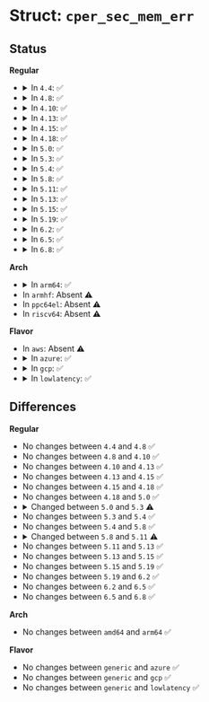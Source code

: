 # Struct: <code>cper_sec_mem_err</code>

## Status
<b>Regular</b>
<ul>
<li>
<details>
<summary>In <code>4.4</code>: ✅</summary>

```c
struct cper_sec_mem_err {
    __u64 validation_bits;
    __u64 error_status;
    __u64 physical_addr;
    __u64 physical_addr_mask;
    __u16 node;
    __u16 card;
    __u16 module;
    __u16 bank;
    __u16 device;
    __u16 row;
    __u16 column;
    __u16 bit_pos;
    __u64 requestor_id;
    __u64 responder_id;
    __u64 target_id;
    __u8 error_type;
    __u8 reserved;
    __u16 rank;
    __u16 mem_array_handle;
    __u16 mem_dev_handle;
};
```
</details>
</li>
<li>
<details>
<summary>In <code>4.8</code>: ✅</summary>

```c
struct cper_sec_mem_err {
    __u64 validation_bits;
    __u64 error_status;
    __u64 physical_addr;
    __u64 physical_addr_mask;
    __u16 node;
    __u16 card;
    __u16 module;
    __u16 bank;
    __u16 device;
    __u16 row;
    __u16 column;
    __u16 bit_pos;
    __u64 requestor_id;
    __u64 responder_id;
    __u64 target_id;
    __u8 error_type;
    __u8 reserved;
    __u16 rank;
    __u16 mem_array_handle;
    __u16 mem_dev_handle;
};
```
</details>
</li>
<li>
<details>
<summary>In <code>4.10</code>: ✅</summary>

```c
struct cper_sec_mem_err {
    __u64 validation_bits;
    __u64 error_status;
    __u64 physical_addr;
    __u64 physical_addr_mask;
    __u16 node;
    __u16 card;
    __u16 module;
    __u16 bank;
    __u16 device;
    __u16 row;
    __u16 column;
    __u16 bit_pos;
    __u64 requestor_id;
    __u64 responder_id;
    __u64 target_id;
    __u8 error_type;
    __u8 reserved;
    __u16 rank;
    __u16 mem_array_handle;
    __u16 mem_dev_handle;
};
```
</details>
</li>
<li>
<details>
<summary>In <code>4.13</code>: ✅</summary>

```c
struct cper_sec_mem_err {
    __u64 validation_bits;
    __u64 error_status;
    __u64 physical_addr;
    __u64 physical_addr_mask;
    __u16 node;
    __u16 card;
    __u16 module;
    __u16 bank;
    __u16 device;
    __u16 row;
    __u16 column;
    __u16 bit_pos;
    __u64 requestor_id;
    __u64 responder_id;
    __u64 target_id;
    __u8 error_type;
    __u8 reserved;
    __u16 rank;
    __u16 mem_array_handle;
    __u16 mem_dev_handle;
};
```
</details>
</li>
<li>
<details>
<summary>In <code>4.15</code>: ✅</summary>

```c
struct cper_sec_mem_err {
    __u64 validation_bits;
    __u64 error_status;
    __u64 physical_addr;
    __u64 physical_addr_mask;
    __u16 node;
    __u16 card;
    __u16 module;
    __u16 bank;
    __u16 device;
    __u16 row;
    __u16 column;
    __u16 bit_pos;
    __u64 requestor_id;
    __u64 responder_id;
    __u64 target_id;
    __u8 error_type;
    __u8 reserved;
    __u16 rank;
    __u16 mem_array_handle;
    __u16 mem_dev_handle;
};
```
</details>
</li>
<li>
<details>
<summary>In <code>4.18</code>: ✅</summary>

```c
struct cper_sec_mem_err {
    __u64 validation_bits;
    __u64 error_status;
    __u64 physical_addr;
    __u64 physical_addr_mask;
    __u16 node;
    __u16 card;
    __u16 module;
    __u16 bank;
    __u16 device;
    __u16 row;
    __u16 column;
    __u16 bit_pos;
    __u64 requestor_id;
    __u64 responder_id;
    __u64 target_id;
    __u8 error_type;
    __u8 reserved;
    __u16 rank;
    __u16 mem_array_handle;
    __u16 mem_dev_handle;
};
```
</details>
</li>
<li>
<details>
<summary>In <code>5.0</code>: ✅</summary>

```c
struct cper_sec_mem_err {
    __u64 validation_bits;
    __u64 error_status;
    __u64 physical_addr;
    __u64 physical_addr_mask;
    __u16 node;
    __u16 card;
    __u16 module;
    __u16 bank;
    __u16 device;
    __u16 row;
    __u16 column;
    __u16 bit_pos;
    __u64 requestor_id;
    __u64 responder_id;
    __u64 target_id;
    __u8 error_type;
    __u8 reserved;
    __u16 rank;
    __u16 mem_array_handle;
    __u16 mem_dev_handle;
};
```
</details>
</li>
<li>
<details>
<summary>In <code>5.3</code>: ✅</summary>

```c
struct cper_sec_mem_err {
    u64 validation_bits;
    u64 error_status;
    u64 physical_addr;
    u64 physical_addr_mask;
    u16 node;
    u16 card;
    u16 module;
    u16 bank;
    u16 device;
    u16 row;
    u16 column;
    u16 bit_pos;
    u64 requestor_id;
    u64 responder_id;
    u64 target_id;
    u8 error_type;
    u8 reserved;
    u16 rank;
    u16 mem_array_handle;
    u16 mem_dev_handle;
};
```
</details>
</li>
<li>
<details>
<summary>In <code>5.4</code>: ✅</summary>

```c
struct cper_sec_mem_err {
    u64 validation_bits;
    u64 error_status;
    u64 physical_addr;
    u64 physical_addr_mask;
    u16 node;
    u16 card;
    u16 module;
    u16 bank;
    u16 device;
    u16 row;
    u16 column;
    u16 bit_pos;
    u64 requestor_id;
    u64 responder_id;
    u64 target_id;
    u8 error_type;
    u8 reserved;
    u16 rank;
    u16 mem_array_handle;
    u16 mem_dev_handle;
};
```
</details>
</li>
<li>
<details>
<summary>In <code>5.8</code>: ✅</summary>

```c
struct cper_sec_mem_err {
    u64 validation_bits;
    u64 error_status;
    u64 physical_addr;
    u64 physical_addr_mask;
    u16 node;
    u16 card;
    u16 module;
    u16 bank;
    u16 device;
    u16 row;
    u16 column;
    u16 bit_pos;
    u64 requestor_id;
    u64 responder_id;
    u64 target_id;
    u8 error_type;
    u8 reserved;
    u16 rank;
    u16 mem_array_handle;
    u16 mem_dev_handle;
};
```
</details>
</li>
<li>
<details>
<summary>In <code>5.11</code>: ✅</summary>

```c
struct cper_sec_mem_err {
    u64 validation_bits;
    u64 error_status;
    u64 physical_addr;
    u64 physical_addr_mask;
    u16 node;
    u16 card;
    u16 module;
    u16 bank;
    u16 device;
    u16 row;
    u16 column;
    u16 bit_pos;
    u64 requestor_id;
    u64 responder_id;
    u64 target_id;
    u8 error_type;
    u8 extended;
    u16 rank;
    u16 mem_array_handle;
    u16 mem_dev_handle;
};
```
</details>
</li>
<li>
<details>
<summary>In <code>5.13</code>: ✅</summary>

```c
struct cper_sec_mem_err {
    u64 validation_bits;
    u64 error_status;
    u64 physical_addr;
    u64 physical_addr_mask;
    u16 node;
    u16 card;
    u16 module;
    u16 bank;
    u16 device;
    u16 row;
    u16 column;
    u16 bit_pos;
    u64 requestor_id;
    u64 responder_id;
    u64 target_id;
    u8 error_type;
    u8 extended;
    u16 rank;
    u16 mem_array_handle;
    u16 mem_dev_handle;
};
```
</details>
</li>
<li>
<details>
<summary>In <code>5.15</code>: ✅</summary>

```c
struct cper_sec_mem_err {
    u64 validation_bits;
    u64 error_status;
    u64 physical_addr;
    u64 physical_addr_mask;
    u16 node;
    u16 card;
    u16 module;
    u16 bank;
    u16 device;
    u16 row;
    u16 column;
    u16 bit_pos;
    u64 requestor_id;
    u64 responder_id;
    u64 target_id;
    u8 error_type;
    u8 extended;
    u16 rank;
    u16 mem_array_handle;
    u16 mem_dev_handle;
};
```
</details>
</li>
<li>
<details>
<summary>In <code>5.19</code>: ✅</summary>

```c
struct cper_sec_mem_err {
    u64 validation_bits;
    u64 error_status;
    u64 physical_addr;
    u64 physical_addr_mask;
    u16 node;
    u16 card;
    u16 module;
    u16 bank;
    u16 device;
    u16 row;
    u16 column;
    u16 bit_pos;
    u64 requestor_id;
    u64 responder_id;
    u64 target_id;
    u8 error_type;
    u8 extended;
    u16 rank;
    u16 mem_array_handle;
    u16 mem_dev_handle;
};
```
</details>
</li>
<li>
<details>
<summary>In <code>6.2</code>: ✅</summary>

```c
struct cper_sec_mem_err {
    u64 validation_bits;
    u64 error_status;
    u64 physical_addr;
    u64 physical_addr_mask;
    u16 node;
    u16 card;
    u16 module;
    u16 bank;
    u16 device;
    u16 row;
    u16 column;
    u16 bit_pos;
    u64 requestor_id;
    u64 responder_id;
    u64 target_id;
    u8 error_type;
    u8 extended;
    u16 rank;
    u16 mem_array_handle;
    u16 mem_dev_handle;
};
```
</details>
</li>
<li>
<details>
<summary>In <code>6.5</code>: ✅</summary>

```c
struct cper_sec_mem_err {
    u64 validation_bits;
    u64 error_status;
    u64 physical_addr;
    u64 physical_addr_mask;
    u16 node;
    u16 card;
    u16 module;
    u16 bank;
    u16 device;
    u16 row;
    u16 column;
    u16 bit_pos;
    u64 requestor_id;
    u64 responder_id;
    u64 target_id;
    u8 error_type;
    u8 extended;
    u16 rank;
    u16 mem_array_handle;
    u16 mem_dev_handle;
};
```
</details>
</li>
<li>
<details>
<summary>In <code>6.8</code>: ✅</summary>

```c
struct cper_sec_mem_err {
    u64 validation_bits;
    u64 error_status;
    u64 physical_addr;
    u64 physical_addr_mask;
    u16 node;
    u16 card;
    u16 module;
    u16 bank;
    u16 device;
    u16 row;
    u16 column;
    u16 bit_pos;
    u64 requestor_id;
    u64 responder_id;
    u64 target_id;
    u8 error_type;
    u8 extended;
    u16 rank;
    u16 mem_array_handle;
    u16 mem_dev_handle;
};
```
</details>
</li>
</ul>
<b>Arch</b>
<ul>
<li>
<details>
<summary>In <code>arm64</code>: ✅</summary>

```c
struct cper_sec_mem_err {
    u64 validation_bits;
    u64 error_status;
    u64 physical_addr;
    u64 physical_addr_mask;
    u16 node;
    u16 card;
    u16 module;
    u16 bank;
    u16 device;
    u16 row;
    u16 column;
    u16 bit_pos;
    u64 requestor_id;
    u64 responder_id;
    u64 target_id;
    u8 error_type;
    u8 reserved;
    u16 rank;
    u16 mem_array_handle;
    u16 mem_dev_handle;
};
```
</details>
</li>
<li>
In <code>armhf</code>: Absent ⚠️
</li>
<li>
In <code>ppc64el</code>: Absent ⚠️
</li>
<li>
In <code>riscv64</code>: Absent ⚠️
</li>
</ul>
<b>Flavor</b>
<ul>
<li>
In <code>aws</code>: Absent ⚠️
</li>
<li>
<details>
<summary>In <code>azure</code>: ✅</summary>

```c
struct cper_sec_mem_err {
    u64 validation_bits;
    u64 error_status;
    u64 physical_addr;
    u64 physical_addr_mask;
    u16 node;
    u16 card;
    u16 module;
    u16 bank;
    u16 device;
    u16 row;
    u16 column;
    u16 bit_pos;
    u64 requestor_id;
    u64 responder_id;
    u64 target_id;
    u8 error_type;
    u8 reserved;
    u16 rank;
    u16 mem_array_handle;
    u16 mem_dev_handle;
};
```
</details>
</li>
<li>
<details>
<summary>In <code>gcp</code>: ✅</summary>

```c
struct cper_sec_mem_err {
    u64 validation_bits;
    u64 error_status;
    u64 physical_addr;
    u64 physical_addr_mask;
    u16 node;
    u16 card;
    u16 module;
    u16 bank;
    u16 device;
    u16 row;
    u16 column;
    u16 bit_pos;
    u64 requestor_id;
    u64 responder_id;
    u64 target_id;
    u8 error_type;
    u8 reserved;
    u16 rank;
    u16 mem_array_handle;
    u16 mem_dev_handle;
};
```
</details>
</li>
<li>
<details>
<summary>In <code>lowlatency</code>: ✅</summary>

```c
struct cper_sec_mem_err {
    u64 validation_bits;
    u64 error_status;
    u64 physical_addr;
    u64 physical_addr_mask;
    u16 node;
    u16 card;
    u16 module;
    u16 bank;
    u16 device;
    u16 row;
    u16 column;
    u16 bit_pos;
    u64 requestor_id;
    u64 responder_id;
    u64 target_id;
    u8 error_type;
    u8 reserved;
    u16 rank;
    u16 mem_array_handle;
    u16 mem_dev_handle;
};
```
</details>
</li>
</ul>

## Differences
<b>Regular</b>
<ul>
<li>
No changes between <code>4.4</code> and <code>4.8</code> ✅
</li>
<li>
No changes between <code>4.8</code> and <code>4.10</code> ✅
</li>
<li>
No changes between <code>4.10</code> and <code>4.13</code> ✅
</li>
<li>
No changes between <code>4.13</code> and <code>4.15</code> ✅
</li>
<li>
No changes between <code>4.15</code> and <code>4.18</code> ✅
</li>
<li>
No changes between <code>4.18</code> and <code>5.0</code> ✅
</li>
<li>
<details>
<summary>Changed between <code>5.0</code> and <code>5.3</code> ⚠️</summary>
<ul>
<li>
<b>Field type changed. </b>
<code>__u64 validation_bits</code> ➡️ <code>u64 validation_bits</code>
</li>
<li>
<b>Field type changed. </b>
<code>__u64 error_status</code> ➡️ <code>u64 error_status</code>
</li>
<li>
<b>Field type changed. </b>
<code>__u64 physical_addr</code> ➡️ <code>u64 physical_addr</code>
</li>
<li>
<b>Field type changed. </b>
<code>__u64 physical_addr_mask</code> ➡️ <code>u64 physical_addr_mask</code>
</li>
<li>
<b>Field type changed. </b>
<code>__u16 node</code> ➡️ <code>u16 node</code>
</li>
<li>
<b>Field type changed. </b>
<code>__u16 card</code> ➡️ <code>u16 card</code>
</li>
<li>
<b>Field type changed. </b>
<code>__u16 module</code> ➡️ <code>u16 module</code>
</li>
<li>
<b>Field type changed. </b>
<code>__u16 bank</code> ➡️ <code>u16 bank</code>
</li>
<li>
<b>Field type changed. </b>
<code>__u16 device</code> ➡️ <code>u16 device</code>
</li>
<li>
<b>Field type changed. </b>
<code>__u16 row</code> ➡️ <code>u16 row</code>
</li>
<li>
<b>Field type changed. </b>
<code>__u16 column</code> ➡️ <code>u16 column</code>
</li>
<li>
<b>Field type changed. </b>
<code>__u16 bit_pos</code> ➡️ <code>u16 bit_pos</code>
</li>
<li>
<b>Field type changed. </b>
<code>__u64 requestor_id</code> ➡️ <code>u64 requestor_id</code>
</li>
<li>
<b>Field type changed. </b>
<code>__u64 responder_id</code> ➡️ <code>u64 responder_id</code>
</li>
<li>
<b>Field type changed. </b>
<code>__u64 target_id</code> ➡️ <code>u64 target_id</code>
</li>
<li>
<b>Field type changed. </b>
<code>__u8 error_type</code> ➡️ <code>u8 error_type</code>
</li>
<li>
<b>Field type changed. </b>
<code>__u8 reserved</code> ➡️ <code>u8 reserved</code>
</li>
<li>
<b>Field type changed. </b>
<code>__u16 rank</code> ➡️ <code>u16 rank</code>
</li>
<li>
<b>Field type changed. </b>
<code>__u16 mem_array_handle</code> ➡️ <code>u16 mem_array_handle</code>
</li>
<li>
<b>Field type changed. </b>
<code>__u16 mem_dev_handle</code> ➡️ <code>u16 mem_dev_handle</code>
</li>
</ul>
</details>
</li>
<li>
No changes between <code>5.3</code> and <code>5.4</code> ✅
</li>
<li>
No changes between <code>5.4</code> and <code>5.8</code> ✅
</li>
<li>
<details>
<summary>Changed between <code>5.8</code> and <code>5.11</code> ⚠️</summary>
<ul>
<li>
<b>Field added. </b>
<code>u8 extended</code>
</li>
<li>
<b>Field removed. </b>
<code>u8 reserved</code>
</li>
</ul>
</details>
</li>
<li>
No changes between <code>5.11</code> and <code>5.13</code> ✅
</li>
<li>
No changes between <code>5.13</code> and <code>5.15</code> ✅
</li>
<li>
No changes between <code>5.15</code> and <code>5.19</code> ✅
</li>
<li>
No changes between <code>5.19</code> and <code>6.2</code> ✅
</li>
<li>
No changes between <code>6.2</code> and <code>6.5</code> ✅
</li>
<li>
No changes between <code>6.5</code> and <code>6.8</code> ✅
</li>
</ul>
<b>Arch</b>
<ul>
<li>
No changes between <code>amd64</code> and <code>arm64</code> ✅
</li>
</ul>
<b>Flavor</b>
<ul>
<li>
No changes between <code>generic</code> and <code>azure</code> ✅
</li>
<li>
No changes between <code>generic</code> and <code>gcp</code> ✅
</li>
<li>
No changes between <code>generic</code> and <code>lowlatency</code> ✅
</li>
</ul>

